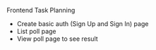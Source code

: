 Frontend Task Planning
- Create basic auth (Sign Up and Sign In) page
- List poll page
- View poll page to see result
